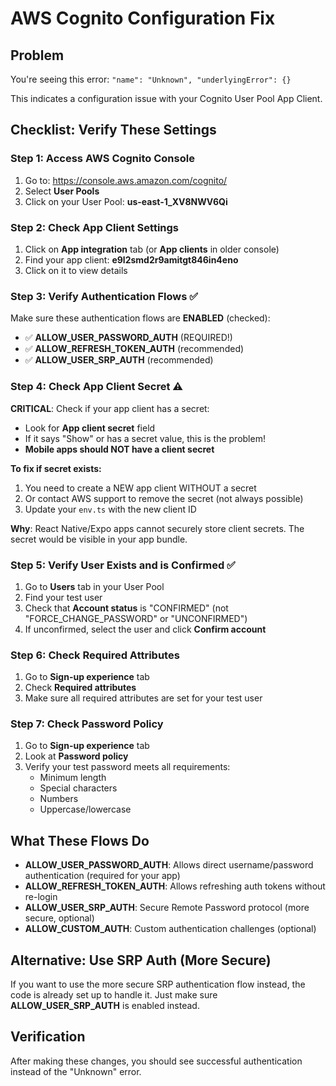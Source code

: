 # AWS Cognito Configuration Fix

## Problem
You're seeing this error: `"name": "Unknown", "underlyingError": {}`

This indicates a configuration issue with your Cognito User Pool App Client.

## Checklist: Verify These Settings

### Step 1: Access AWS Cognito Console
1. Go to: https://console.aws.amazon.com/cognito/
2. Select **User Pools**
3. Click on your User Pool: **us-east-1_XV8NWV6Qi**

### Step 2: Check App Client Settings
1. Click on **App integration** tab (or **App clients** in older console)
2. Find your app client: **e9l2smd2r9amitgt846in4eno**
3. Click on it to view details

### Step 3: Verify Authentication Flows ✅
Make sure these authentication flows are **ENABLED** (checked):
- ✅ **ALLOW_USER_PASSWORD_AUTH** (REQUIRED!)
- ✅ **ALLOW_REFRESH_TOKEN_AUTH** (recommended)
- ✅ **ALLOW_USER_SRP_AUTH** (recommended)

### Step 4: Check App Client Secret ⚠️
**CRITICAL**: Check if your app client has a secret:
- Look for **App client secret** field
- If it says "Show" or has a secret value, this is the problem!
- **Mobile apps should NOT have a client secret**

**To fix if secret exists:**
1. You need to create a NEW app client WITHOUT a secret
2. Or contact AWS support to remove the secret (not always possible)
3. Update your `env.ts` with the new client ID

**Why**: React Native/Expo apps cannot securely store client secrets. The secret would be visible in your app bundle.

### Step 5: Verify User Exists and is Confirmed ✅
1. Go to **Users** tab in your User Pool
2. Find your test user
3. Check that **Account status** is "CONFIRMED" (not "FORCE_CHANGE_PASSWORD" or "UNCONFIRMED")
4. If unconfirmed, select the user and click **Confirm account**

### Step 6: Check Required Attributes
1. Go to **Sign-up experience** tab
2. Check **Required attributes**
3. Make sure all required attributes are set for your test user

### Step 7: Check Password Policy
1. Go to **Sign-up experience** tab
2. Look at **Password policy**
3. Verify your test password meets all requirements:
   - Minimum length
   - Special characters
   - Numbers
   - Uppercase/lowercase

## What These Flows Do

- **ALLOW_USER_PASSWORD_AUTH**: Allows direct username/password authentication (required for your app)
- **ALLOW_REFRESH_TOKEN_AUTH**: Allows refreshing auth tokens without re-login
- **ALLOW_USER_SRP_AUTH**: Secure Remote Password protocol (more secure, optional)
- **ALLOW_CUSTOM_AUTH**: Custom authentication challenges (optional)

## Alternative: Use SRP Auth (More Secure)

If you want to use the more secure SRP authentication flow instead, the code is already set up to handle it. Just make sure **ALLOW_USER_SRP_AUTH** is enabled instead.

## Verification

After making these changes, you should see successful authentication instead of the "Unknown" error.
